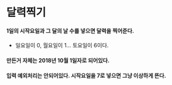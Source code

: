 # 달력찍기
#### 1일의 시작요일과 그 달의 날 수를 넣으면 달력을 찍어준다.
* 일요일이 0, 월요일이 1... 토요일이 6이다.
#### 만든거 자체는 2018년 10월 1일자로 되어있다.
#### 입력 예외처리는 안되어있다. 시작요일을 7로 넣으면 그냥 이상하게 뜬다.
